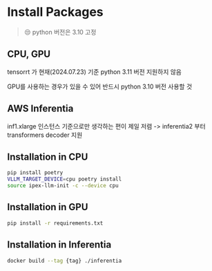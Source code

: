 # Install Packages

> 😒 python 버전은 3.10 고정 

## CPU, GPU

tensorrt 가 현재(2024.07.23) 기준 python 3.11 버전 지원하지 않음

GPU를 사용하는 경우가 있을 수 있어 반드시 python 3.10 버전 사용할 것

## AWS Inferentia

inf1.xlarge 인스턴스 기준으로만 생각하는 편이 제일 저렴
-> inferentia2 부터 transformers decoder 지원


## Installation in CPU

```bash
pip install poetry
VLLM_TARGET_DEVICE=cpu poetry install
source ipex-llm-init -c --device cpu
```

## Installation in GPU
```bash
pip install -r requirements.txt
```

## Installation in Inferentia
```bash
docker build --tag {tag} ./inferentia
```